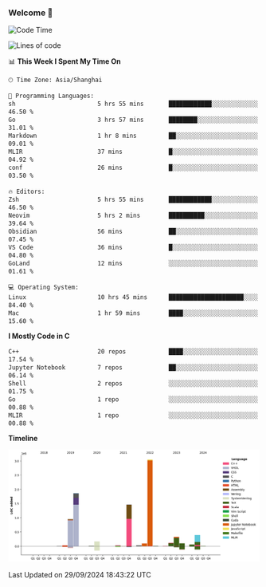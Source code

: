 ### Welcome 👋

<!--START_SECTION:waka-->
![Code Time](http://img.shields.io/badge/Code%20Time-1%2C578%20hrs%2030%20mins-blue)

![Lines of code](https://img.shields.io/badge/From%20Hello%20World%20I%27ve%20Written-8.7%20million%20lines%20of%20code-blue)

📊 **This Week I Spent My Time On** 

```text
🕑︎ Time Zone: Asia/Shanghai

💬 Programming Languages: 
sh                       5 hrs 55 mins       ████████████░░░░░░░░░░░░░   46.50 % 
Go                       3 hrs 57 mins       ████████░░░░░░░░░░░░░░░░░   31.01 % 
Markdown                 1 hr 8 mins         ██░░░░░░░░░░░░░░░░░░░░░░░   09.01 % 
MLIR                     37 mins             █░░░░░░░░░░░░░░░░░░░░░░░░   04.92 % 
conf                     26 mins             █░░░░░░░░░░░░░░░░░░░░░░░░   03.50 % 

🔥 Editors: 
Zsh                      5 hrs 55 mins       ████████████░░░░░░░░░░░░░   46.50 % 
Neovim                   5 hrs 2 mins        ██████████░░░░░░░░░░░░░░░   39.64 % 
Obsidian                 56 mins             ██░░░░░░░░░░░░░░░░░░░░░░░   07.45 % 
VS Code                  36 mins             █░░░░░░░░░░░░░░░░░░░░░░░░   04.80 % 
GoLand                   12 mins             ░░░░░░░░░░░░░░░░░░░░░░░░░   01.61 % 

💻 Operating System: 
Linux                    10 hrs 45 mins      █████████████████████░░░░   84.40 % 
Mac                      1 hr 59 mins        ████░░░░░░░░░░░░░░░░░░░░░   15.60 % 
```

**I Mostly Code in C** 

```text
C++                      20 repos            ████░░░░░░░░░░░░░░░░░░░░░   17.54 % 
Jupyter Notebook         7 repos             ██░░░░░░░░░░░░░░░░░░░░░░░   06.14 % 
Shell                    2 repos             ░░░░░░░░░░░░░░░░░░░░░░░░░   01.75 % 
Go                       1 repo              ░░░░░░░░░░░░░░░░░░░░░░░░░   00.88 % 
MLIR                     1 repo              ░░░░░░░░░░░░░░░░░░░░░░░░░   00.88 % 
```



**Timeline**

![Lines of Code chart](https://raw.githubusercontent.com/Bohan-hu/Bohan-hu/master/assets/bar_graph.png)


 Last Updated on 29/09/2024 18:43:22 UTC
<!--END_SECTION:waka-->



